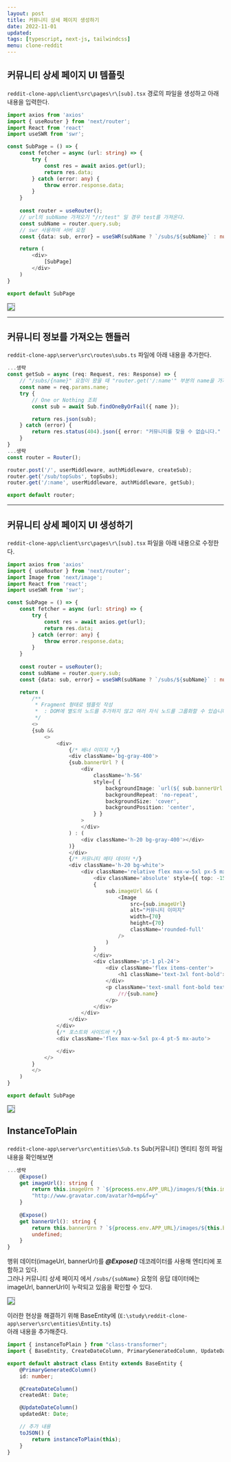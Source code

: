 ```yaml
---
layout: post
title: 커뮤니티 상세 페이지 생성하기
date: 2022-11-01
updated: 
tags: [typescript, next-js, tailwindcss]
menu: clone-reddit
---
```

## 커뮤니티 상세 페이지 UI 템플릿
`reddit-clone-app\client\src\pages\r\[sub].tsx` 경로의 파일을 생성하고 아래 내용을 입력한다.
```typescript
import axios from 'axios'
import { useRouter } from 'next/router';
import React from 'react'
import useSWR from 'swr';

const SubPage = () => {
    const fetcher = async (url: string) => {
        try {
            const res = await axios.get(url);
            return res.data;
        } catch (error: any) {
            throw error.response.data;
        }
    }
    
    const router = useRouter();
    // url의 subName 가져오기 "/r/test" 일 경우 test를 가져온다.
    const subName = router.query.sub;
    // swr 사용하여 서버 요청
    const {data: sub, error} = useSWR(subName ? `/subs/${subName}` : null, fetcher);

    return (
        <div>
            [SubPage]
        </div>
    )
}

export default SubPage
```
<img src="\assets\img\posts\comm-list\comm-detail-temp.png" style="border: 1px solid gray;" />

- - -

## 커뮤니티 정보를 가져오는 핸들러
`reddit-clone-app\server\src\routes\subs.ts` 파일에 아래 내용을 추가한다.
```typescript
...생략
const getSub = async (req: Request, res: Response) => {
    // "/subs/{name}" 요청이 왔을 때 "router.get('/:name'" 부분의 name을 가져온다
    const name = req.params.name;
    try {
        // One or Nothing 조회
        const sub = await Sub.findOneByOrFail({ name });

        return res.json(sub);
    } catch (error) {
        return res.status(404).json({ error: "커뮤니티를 찾을 수 없습니다." });
    }
}
...생략
const router = Router();

router.post('/', userMiddleware, authMiddleware, createSub);
router.get('/sub/topSubs', topSubs);
router.get('/:name', userMiddleware, authMiddleware, getSub);

export default router;
```

- - -

## 커뮤니티 상세 페이지 UI 생성하기
`reddit-clone-app\client\src\pages\r\[sub].tsx` 파일을 아래 내용으로 수정한다.
```typescript
import axios from 'axios'
import { useRouter } from 'next/router';
import Image from 'next/image';
import React from 'react';
import useSWR from 'swr';

const SubPage = () => {
    const fetcher = async (url: string) => {
        try {
            const res = await axios.get(url);
            return res.data;
        } catch (error: any) {
            throw error.response.data;
        }
    }
    
    const router = useRouter();
    const subName = router.query.sub;
    const {data: sub, error} = useSWR(subName ? `/subs/${subName}` : null, fetcher);

    return (
        /**
         * Fragment 형태로 템플릿 작성
         *  : DOM에 별도의 노드를 추가하지 않고 여러 자식 노드를 그룹화할 수 있습니다.
         */
        <>
        {sub && 
            <>
                <div>
                    {/* 배너 이미지 */}
                    <div className='bg-gray-400'>
                    {sub.bannerUrl ? (
                        <div 
                            className='h-56'
                            style={ {
                                backgroundImage: `url(${ sub.bannerUrl })`,
                                backgroundRepeat: 'no-repeat',
                                backgroundSize: 'cover',
                                backgroundPosition: 'center',
                            } }
                        >
                        </div>
                    ) : (
                        <div className='h-20 bg-gray-400'></div>
                    )}
                    </div>
                    {/* 커뮤니티 메타 데이터 */}
                    <div className='h-20 bg-white'>
                        <div className='relative flex max-w-5xl px-5 mx-auto'>
                            <div className='absolute' style={{ top: -15 }}>
                            {
                                sub.imageUrl && (
                                    <Image 
                                        src={sub.imageUrl}
                                        alt="커뮤니티 이미지"
                                        width={70}
                                        height={70}
                                        className='rounded-full'
                                    />
                                )
                            }
                            </div>
                            <div className='pt-1 pl-24'>
                                <div className='flex items-center'>
                                    <h1 className='text-3xl font-bold'>{sub.title}</h1>
                                </div>
                                <p className='text-small font-bold text-gray-400'>
                                    /r/{sub.name}
                                </p>
                            </div>
                        </div>
                    </div>
                </div>  
                {/* 포스트와 사이드바 */}
                <div className='flex max-w-5xl px-4 pt-5 mx-auto'>

                </div>
            </>
        }
        </>
    )
}

export default SubPage
```

<img src="\assets\img\posts\comm-list\comm-detail-ui.png" style="border: 1px solid gray;" />

## InstanceToPlain
`reddit-clone-app\server\src\entities\Sub.ts` Sub(커뮤니티) 엔티티 정의 파일 내용을 확인해보면
```typescript
...생략
    @Expose()
    get imageUrl(): string {
        return this.imageUrn ? `${process.env.APP_URL}/images/${this.imageUrn}` : 
        "http://www.gravatar.com/avatar?d=mp&f=y"
    }
    
    @Expose()
    get bannerUrl(): string {
        return this.bannerUrn ? `${process.env.APP_URL}/images/${this.bannerUrn}` : 
        undefined;
    }
}
```

행위 데이터(imageUrl, bannerUrl)를 ***@Expose()*** 데코레이터를 사용해 엔티티에 포함하고 있다.   
그러나 커뮤니티 상세 페이지 에서 `/subs/{subName}` 요청의 응답 데이터에는    
imageUrl, bannerUrl이 누락되고 있음을 확인할 수 있다.

<img src="\assets\img\posts\comm-list\comm-detail-data.png" style="border: 1px solid gray;" />

이러한 현상을 해결하기 위해 BaseEntity에 (`E:\study\reddit-clone-app\server\src\entities\Entity.ts`)   
아래 내용을 추가해준다.
```typescript
import { instanceToPlain } from "class-transformer";
import { BaseEntity, CreateDateColumn, PrimaryGeneratedColumn, UpdateDateColumn } from "typeorm";

export default abstract class Entity extends BaseEntity {
    @PrimaryGeneratedColumn()
    id: number;

    @CreateDateColumn()
    createdAt: Date;

    @UpdateDateColumn()
    updatedAt: Date;

    // 추가 내용
    toJSON() {
        return instanceToPlain(this);
    }    
}
```